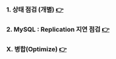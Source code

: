 
### 1. 상태 점검 (개별) [👉](./check-status.md)

### 2. MySQL : Replication 지연 점검 [👉](./check-mysql.md)

### X. 병합(Optimize) [👉](About-optimize.md)
